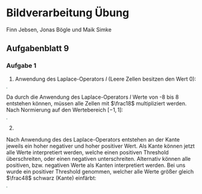# Bildverarbeitung Übung

Finn Jebsen, Jonas Bögle und Maik Simke

## Aufgabenblatt 9

### Aufgabe 1

1. Anwendung des Laplace-Operators $l$ (Leere Zellen besitzen den Wert 0):

<img src="C:\Users\Maik\Desktop\Uni\Semester 4\Bildverarbeitung\Übung\Übung 9\aufgabenblatt-9_aufgabe-1_1.jpg" style="zoom:20%;" />



Da durch die Anwendung des Laplace-Operators $l$ Werte von -8 bis 8 entstehen können, müssen alle Zellen mit $\frac18$ multipliziert werden.
Nach Normierung auf den Wertebereich $[-1,1]$:

<img src="C:\Users\Maik\Desktop\Uni\Semester 4\Bildverarbeitung\Übung\Übung 9\aufgabenblatt-9_aufgabe-1_2.jpg" style="zoom:20%;" />

<div style="page-break-after: always;"></div>

2.

Nach Anwendung des des Laplace-Operators entstehen an der Kante jeweils ein hoher negativer und hoher positiver Wert. Als Kante können jetzt alle Werte interpretiert werden, welche einen positiven Threshold überschreiten, oder einen negativen unterschreiten. Alternativ können alle positiven, bzw. negativen Werte als Kanten interpretiert werden.
Bei uns wurde ein positiver Threshold genommen, welcher alle Werte größer gleich $\frac48$ schwarz (Kante) einfärbt:

<img src="C:\Users\Maik\Desktop\Uni\Semester 4\Bildverarbeitung\Übung\Übung 9\aufgabenblatt-9_aufgabe-1_3.jpg" style="zoom:20%;" />